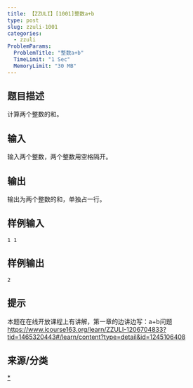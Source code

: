 ```yaml
---
title: 【ZZULI】[1001]整数a+b
type: post
slug: zzuli-1001
categories:
  - zzuli
ProblemParams:
  ProblemTitle: "整数a+b"
  TimeLimit: "1 Sec"
  MemoryLimit: "30 MB"
---
```


## 题目描述

计算两个整数的和。

## 输入

输入两个整数，两个整数用空格隔开。

## 输出

输出为两个整数的和，单独占一行。

## 样例输入

```
1 1
```

## 样例输出

```
2
```

## 提示

本题在在线开放课程上有讲解，第一章的边讲边写：a+b问题  
https://www.icourse163.org/learn/ZZULI-1206704833?tid=1465320443#/learn/content?type=detail&id=1245106408

## 来源/分类

[\*](https://r2-oj.boiltask.com/1001/fd869be6b9cccd634b709a49d5d6176c)
